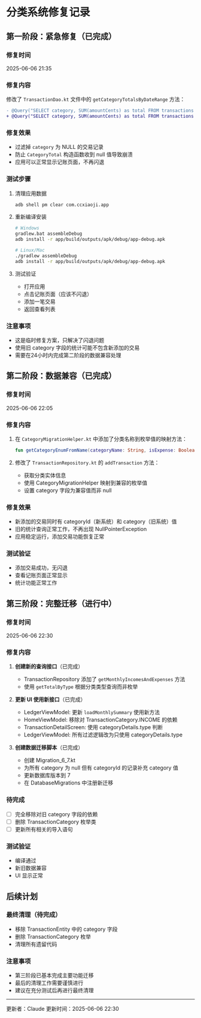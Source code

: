 # 分类系统修复记录

## 第一阶段：紧急修复（已完成）

### 修复时间
2025-06-06 21:35

### 修复内容
修改了 `TransactionDao.kt` 文件中的 `getCategoryTotalsByDateRange` 方法：

```diff
- @Query("SELECT category, SUM(amountCents) as total FROM transactions WHERE userId = :userId AND createdAt >= :startTime AND createdAt < :endTime AND isDeleted = 0 GROUP BY category")
+ @Query("SELECT category, SUM(amountCents) as total FROM transactions WHERE userId = :userId AND createdAt >= :startTime AND createdAt < :endTime AND isDeleted = 0 AND category IS NOT NULL GROUP BY category")
```

### 修复效果
- 过滤掉 `category` 为 NULL 的交易记录
- 防止 `CategoryTotal` 构造函数收到 null 值导致崩溃
- 应用可以正常显示记账页面，不再闪退

### 测试步骤
1. 清理应用数据
   ```bash
   adb shell pm clear com.ccxiaoji.app
   ```

2. 重新编译安装
   ```bash
   # Windows
   gradlew.bat assembleDebug
   adb install -r app/build/outputs/apk/debug/app-debug.apk
   
   # Linux/Mac
   ./gradlew assembleDebug
   adb install -r app/build/outputs/apk/debug/app-debug.apk
   ```

3. 测试验证
   - 打开应用
   - 点击记账页面（应该不闪退）
   - 添加一笔交易
   - 返回查看列表

### 注意事项
- 这是临时修复方案，只解决了闪退问题
- 使用旧 category 字段的统计可能不包含新添加的交易
- 需要在24小时内完成第二阶段的数据兼容处理

## 第二阶段：数据兼容（已完成）

### 修复时间
2025-06-06 22:05

### 修复内容
1. 在 `CategoryMigrationHelper.kt` 中添加了分类名称到枚举值的映射方法：
   ```kotlin
   fun getCategoryEnumFromName(categoryName: String, isExpense: Boolean): String?
   ```

2. 修改了 `TransactionRepository.kt` 的 `addTransaction` 方法：
   - 获取分类实体信息
   - 使用 CategoryMigrationHelper 映射到兼容的枚举值
   - 设置 category 字段为兼容值而非 null

### 修复效果
- 新添加的交易同时有 categoryId（新系统）和 category（旧系统）值
- 旧的统计查询正常工作，不再出现 NullPointerException
- 应用稳定运行，添加交易功能恢复正常

### 测试验证
- 添加交易成功，无闪退
- 查看记账页面正常显示
- 统计功能正常工作

## 第三阶段：完整迁移（进行中）

### 修复时间
2025-06-06 22:30

### 修复内容

1. **创建新的查询接口**（已完成）
   - TransactionRepository 添加了 `getMonthlyIncomesAndExpenses` 方法
   - 使用 `getTotalByType` 根据分类类型查询而非枚举

2. **更新 UI 使用新接口**（已完成）
   - LedgerViewModel: 更新 `loadMonthlySummary` 使用新方法
   - HomeViewModel: 移除对 TransactionCategory.INCOME 的依赖
   - TransactionDetailScreen: 使用 categoryDetails.type 判断
   - LedgerViewModel: 所有过滤逻辑改为只使用 categoryDetails.type

3. **创建数据迁移脚本**（已完成）
   - 创建 Migration_6_7.kt
   - 为所有 category 为 null 但有 categoryId 的记录补充 category 值
   - 更新数据库版本到 7
   - 在 DatabaseMigrations 中注册新迁移

### 待完成
- [ ] 完全移除对旧 category 字段的依赖
- [ ] 删除 TransactionCategory 枚举类
- [ ] 更新所有相关的导入语句

### 测试验证
- 编译通过
- 新旧数据兼容
- UI 显示正常

## 后续计划

### 最终清理（待完成）
- 移除 TransactionEntity 中的 category 字段
- 删除 TransactionCategory 枚举
- 清理所有遗留代码

### 注意事项
- 第三阶段已基本完成主要功能迁移
- 最后的清理工作需要谨慎进行
- 建议在充分测试后再进行最终清理

---

更新者：Claude
更新时间：2025-06-06 22:30